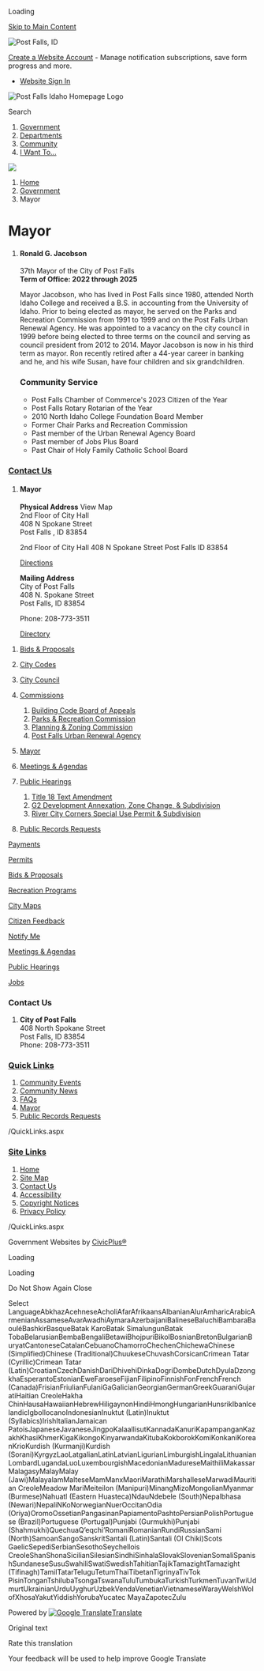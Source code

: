 Loading

[Skip to Main Content](https://www.postfalls.gov/167/Mayor/)

![Post Falls, ID](https://www.postfalls.gov/ImageRepository/Document?documentID=27)

[Create a Website Account](https://www.postfalls.gov/MyAccount/ProfileCreate) - Manage notification subscriptions, save form progress and more.   

- [Website Sign In](https://www.postfalls.gov/MyAccount)

![Post Falls Idaho Homepage Logo](https://www.postfalls.gov/ImageRepository/Document?documentID=76)

Search

1. [Government](https://www.postfalls.gov/27/Government)
2. [Departments](https://www.postfalls.gov/101/Departments)
3. [Community](https://www.postfalls.gov/31/Community)
4. [I Want To...](https://www.postfalls.gov/9/I-Want-To)

<!--THE END-->

![](https://www.postfalls.gov/ImageRepository/Document?documentID=78)

1. [Home](https://www.postfalls.gov)
2. [Government](https://www.postfalls.gov/27/Government)
3. Mayor

# Mayor

1. #### Ronald G. Jacobson
   
   37th Mayor of the City of Post Falls  
   **Term of Office: 2022 through 2025**
   
   Mayor Jacobson, who has lived in Post Falls since 1980, attended North Idaho College and received a B.S. in accounting from the University of Idaho. Prior to being elected as mayor, he served on the Parks and Recreation Commission from 1991 to 1999 and on the Post Falls Urban Renewal Agency. He was appointed to a vacancy on the city council in 1999 before being elected to three terms on the council and serving as council president from 2012 to 2014. Mayor Jacobson is now in his third term as mayor. Ron recently retired after a 44-year career in banking and he, and his wife Susan, have four children and six grandchildren.
   
   ### Community Service
   
   - Post Falls Chamber of Commerce's 2023 Citizen of the Year
   - Post Falls Rotary Rotarian of the Year
   - 2010 North Idaho College Foundation Board Member
   - Former Chair Parks and Recreation Commission
   - Past member of the Urban Renewal Agency Board
   - Past member of Jobs Plus Board
   - Past Chair of Holy Family Catholic School Board

### [Contact Us](https://www.postfalls.gov/Directory.aspx)

1. #### Mayor
   
   **Physical Address** View Map  
   2nd Floor of City Hall  
   408 N Spokane Street  
   Post Falls , ID 83854
   
   2nd Floor of City Hall 408 N Spokane Street Post Falls ID 83854
   
   [Directions](https://www.google.com/maps/place/2nd+Floor+of+City+Hall+408+N+Spokane+Street+Post+Falls++ID+83854 "Open location on Google Maps")
   
   **Mailing Address**  
   City of Post Falls  
   408 N. Spokane Street  
   Post Falls, ID 83854
   
   Phone: 208-773-3511
   
   [Directory](https://www.postfalls.gov/directory.aspx?did=20)

<!--THE END-->

1. [Bids &amp; Proposals](https://www.postfalls.gov/bids.aspx)
2. [City Codes](https://library.municode.com/id/post_falls/codes/code_of_ordinances)
3. [City Council](https://www.postfalls.gov/159/City-Council)
4. [Commissions](https://www.postfalls.gov/160/Commissions)
   
   1. [Building Code Board of Appeals](https://www.postfalls.gov/161/Building-Code-Board-of-Appeals)
   2. [Parks &amp; Recreation Commission](https://www.postfalls.gov/163/Parks-Recreation-Commission)
   3. [Planning &amp; Zoning Commission](https://www.postfalls.gov/164/Planning-Zoning-Commission)
   4. [Post Falls Urban Renewal Agency](https://www.postfalls.gov/166/Post-Falls-Urban-Renewal-Agency)
5. [Mayor](https://www.postfalls.gov/167/Mayor)
6. [Meetings &amp; Agendas](https://www.postfalls.gov/129/Meetings-Agendas)
7. [Public Hearings](https://www.postfalls.gov/168/Public-Hearings)
   
   1. [Title 18 Text Amendment](https://www.postfalls.gov/370/Title-18-Text-Amendment)
   2. [G2 Development Annexation, Zone Change, &amp; Subdivision](https://www.postfalls.gov/371/G2-Development-Annexation-Zone-Change-Su)
   3. [River City Corners Special Use Permit &amp; Subdivision](https://www.postfalls.gov/372/River-City-Corners-Special-Use-Permit-Su)
8. [Public Records Requests](https://www.postfalls.gov/173/Public-Records-Requests)

[Payments](https://postfalls.billingdoc.net/login)

[Permits](https://postfallsid.portal.opengov.com)

[Bids &amp; Proposals](https://www.postfalls.gov/bids.aspx)

[Recreation Programs](https://www.postfalls.gov/347/Sports-Leagues-Programs)

[City Maps](https://www.postfalls.gov/GIS)

[Citizen Feedback](https://www.postfalls.gov/FormCenter/General-Forms-4/Citizen-Feedback-55)

[Notify Me](https://www.postfalls.gov/314/Alerts-Notifications)

[Meetings &amp; Agendas](https://www.postfalls.gov/129/Meetings-Agendas)

[Public Hearings](https://www.postfalls.gov/168/Public-Hearings)

[Jobs](https://www.postfalls.gov/Jobs.aspx)

### Contact Us

1. **City of Post Falls**  
   408 North Spokane Street  
   Post Falls, ID 83854  
   Phone: 208-773-3511

### [Quick Links](https://www.postfalls.gov/QuickLinks.aspx?CID=15)

1. [Community Events](https://www.postfalls.gov/Calendar.aspx)
2. [Community News](https://www.postfalls.gov/CivicAlerts.aspx)
3. [FAQs](https://www.postfalls.gov/FAQ.aspx)
4. [Mayor](https://www.postfalls.gov/167/Mayor)
5. [Public Records Requests](https://www.postfalls.gov/257/Public-Records-Requests)

/QuickLinks.aspx

### [Site Links](https://www.postfalls.gov/QuickLinks.aspx?CID=16)

1. [Home](https://www.postfalls.gov)
2. [Site Map](https://www.postfalls.gov/sitemap)
3. [Contact Us](https://www.postfalls.gov/directory.aspx)
4. [Accessibility](https://www.postfalls.gov/accessibility)
5. [Copyright Notices](https://www.postfalls.gov/copyright)
6. [Privacy Policy](https://www.postfalls.gov/site/privacy)

/QuickLinks.aspx

Government Websites by [CivicPlus®](https://connect.civicplus.com/referral)

Loading

Loading

Do Not Show Again Close

Select LanguageAbkhazAcehneseAcholiAfarAfrikaansAlbanianAlurAmharicArabicArmenianAssameseAvarAwadhiAymaraAzerbaijaniBalineseBaluchiBambaraBaouléBashkirBasqueBatak KaroBatak SimalungunBatak TobaBelarusianBembaBengaliBetawiBhojpuriBikolBosnianBretonBulgarianBuryatCantoneseCatalanCebuanoChamorroChechenChichewaChinese (Simplified)Chinese (Traditional)ChuukeseChuvashCorsicanCrimean Tatar (Cyrillic)Crimean Tatar (Latin)CroatianCzechDanishDariDhivehiDinkaDogriDombeDutchDyulaDzongkhaEsperantoEstonianEweFaroeseFijianFilipinoFinnishFonFrenchFrench (Canada)FrisianFriulianFulaniGaGalicianGeorgianGermanGreekGuaraniGujaratiHaitian CreoleHakha ChinHausaHawaiianHebrewHiligaynonHindiHmongHungarianHunsrikIbanIcelandicIgboIlocanoIndonesianInuktut (Latin)Inuktut (Syllabics)IrishItalianJamaican PatoisJapaneseJavaneseJingpoKalaallisutKannadaKanuriKapampanganKazakhKhasiKhmerKigaKikongoKinyarwandaKitubaKokborokKomiKonkaniKoreanKrioKurdish (Kurmanji)Kurdish (Sorani)KyrgyzLaoLatgalianLatinLatvianLigurianLimburgishLingalaLithuanianLombardLugandaLuoLuxembourgishMacedonianMadureseMaithiliMakassarMalagasyMalayMalay (Jawi)MalayalamMalteseMamManxMaoriMarathiMarshalleseMarwadiMauritian CreoleMeadow MariMeiteilon (Manipuri)MinangMizoMongolianMyanmar (Burmese)Nahuatl (Eastern Huasteca)NdauNdebele (South)Nepalbhasa (Newari)NepaliNKoNorwegianNuerOccitanOdia (Oriya)OromoOssetianPangasinanPapiamentoPashtoPersianPolishPortuguese (Brazil)Portuguese (Portugal)Punjabi (Gurmukhi)Punjabi (Shahmukhi)QuechuaQʼeqchiʼRomaniRomanianRundiRussianSami (North)SamoanSangoSanskritSantali (Latin)Santali (Ol Chiki)Scots GaelicSepediSerbianSesothoSeychellois CreoleShanShonaSicilianSilesianSindhiSinhalaSlovakSlovenianSomaliSpanishSundaneseSusuSwahiliSwatiSwedishTahitianTajikTamazightTamazight (Tifinagh)TamilTatarTeluguTetumThaiTibetanTigrinyaTivTok PisinTonganTshilubaTsongaTswanaTuluTumbukaTurkishTurkmenTuvanTwiUdmurtUkrainianUrduUyghurUzbekVendaVenetianVietnameseWarayWelshWolofXhosaYakutYiddishYorubaYucatec MayaZapotecZulu

Powered by [![Google Translate](https://www.gstatic.com/images/branding/googlelogo/1x/googlelogo_color_42x16dp.png)Translate](https://translate.google.com)

Original text

Rate this translation

Your feedback will be used to help improve Google Translate